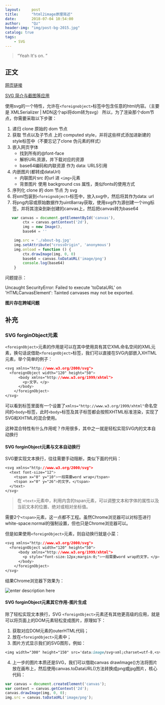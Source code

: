 ```yaml
---
layout:     post
title:      "html2image原理简述"
date:       2018-07-04 10:54:00
author:     "Qz"
header-img: "img/post-bg-2015.jpg"
catalog: true
tags:
    - SVG
---
```


> “Yeah It's on. ”


## 正文
[网页链接](https://juejin.im/post/5a9de7eff265da238c3a2bbe?utm_medium=be&utm_source=weixinqun)

[SVG <foreignObject>简介与截图等应用](https://www.zhangxinxu.com/wordpress/2017/08/svg-foreignobject/)

使用svg的一个特性，允许在`<foreignobject>`标签中包含任意的html内容。（主要是 XMLSerializer | MDN这个api将dom转为svg） 所以，为了渲染那个dom节点，你需要采取以下步骤：

1. 递归 clone 原始的 dom 节点
2. 获取 节点以及子节点 上的 computed style，并将这些样式添加进新建的style标签中（不要忘记了clone 伪元素的样式）
3. 嵌入网页字体
     * 找到所有的@font-face
     * 解析URL资源，并下载对应的资源
     * base64编码和内联资源 作为 data: URLS引用
4. 内嵌图片(都转成dataUrl)
     * 内联图片src 的url 进 `<img>`元素
     * 背景图片 使用 background css 属性，类似fonts的使用方式
5. 序列化 clone 的 dom 节点 为 svg 
6. 将xml包装到`<foreignobject>`标签中，放入svg中，然后将其作为data: url
7. 将png内容或原始数据作为uint8array获取，使用svg作为源创建一个img标签，并将其渲染到新创建的canvas上，然后把canvas转为base64


```javascript
   var canvas = document.getElementById('canvas'),
        ctx = canvas.getContext('2d'),
        img = new Image(),
        base64 = ''

    img.src = './about-bg.jpg'
    img.setAttribute("crossOrigin", 'anonymous')
    img.onload = function () {
        ctx.drawImage(img, 0, 0)
        base64 = canvas.toDataURL('image/png')
        console.log(base64)
    }
```

问题提示：

Uncaught SecurityError: Failed to execute 'toDataURL' on 'HTMLCanvasElement': Tainted canvases may not be exported.

**图片存在跨域问题**



## 补充


### SVG forginObject元素

`<foreignObject>`元素的作用是可以在其中使用具有其它XML命名空间的XML元素，换句话说借助`<foreignObject>`标签，我们可以直接在SVG内部嵌入XHTML元素，举个简单的例子：

```css
<svg xmlns="http://www.w3.org/2000/svg">
  <foreignObject width="120" height="50">
      <body xmlns="http://www.w3.org/1999/xhtml">
        <p>文字。</p>
      </body>
    </foreignObject>
</svg>
```


可以看到<foreignObject>标签里面有一个设置了`xmlns="http://www.w3.org/1999/xhtml"`命名空间的`<body>`标签，此时`<body>`标签及其子标签都会按照XHTML标准渲染，实现了SVG和XHTML的混合使用。


这种混合特性有什么作用呢？作用很多，其中之一就是轻松实现SVG内的文本自动换行


#### SVG forginObject元素与文本自动换行
SVG要实现文本换行，往往需要手动阻断，类似下面的代码：

```css
<svg xmlns="http://www.w3.org/2000/svg">
  <text font-size="12">
    <tspan x="0" y="10">一段需要word wrap</tspan>
    <tspan x="0" y="26">的文字。</tspan>
  </text>
</svg>
```


>在 `<text>`元素中，利用内含的tspan元素，可以调整文本和字体的属性以及当前文本的位置、绝对或相对坐标值。


需要2个`<tspan>`元素，这一点都不工程。虽然Chrome浏览器可以对<text>标签进行white-space:normal的强制设置，但也只是Chrome浏览器可以。

但是如果使用`<foreignObject>`元素，则自动换行就是小菜：

```css
<svg xmlns="http://www.w3.org/2000/svg">
  <foreignObject width="120" height="50">
      <body xmlns="http://www.w3.org/1999/xhtml">
        <p style="font-size:12px;margin:0;">一段需要word wrap的文字。</p>
      </body>
    </foreignObject>
</svg>
```


结果Chrome浏览器下效果为：


![enter description here][1]



#### SVG forginObject元素其它作用-图片生成

除了轻松实现文本换行，SVG `<foreignObject>`元素还有其他更高级的应用，就是可以将页面上的DOM元素轻松变成图片，原理如下：


1. 获取对应DOM元素的outerHTML代码；
2. 放在`<foreignObject>`元素中；
3. 图片方式显示我们的SVG图形，例如：


```css
<img width="300" height="150" src='data:image/svg+xml;charset=utf-8,<svg xmlns="http://www.w3.org/2000/svg"><foreignObject width="120" height="50"><body xmlns="http://www.w3.org/1999/xhtml"><p style="font-size:12px;margin:0;">一段需要word wrap的文字。</p></body></foreignObject></svg>'>
```


4. 上一步的图片本质还是SVG，我们可以借助canvas drawImage()方法将图片放在画布上，然后使用canvas.toDataURL()方法转换成png或jpg图片，核心代码： 

```javascript
var canvas = document.createElement('canvas');
var context = canvas.getContext('2d');
canvas.drawImage(img, 0, 0);
img.src = canvas.toDataURL('image/png');
```








  [1]: https://image.zhangxinxu.com/image/blog/201708/2017-08-04_181137.png